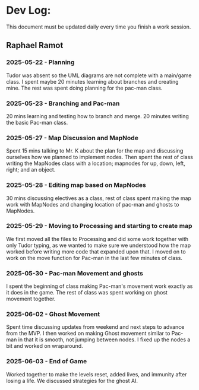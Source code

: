 # Dev Log:

This document must be updated daily every time you finish a work session.

## Raphael Ramot

### 2025-05-22 - Planning
Tudor was absent so the UML diagrams are not complete with a main/game class. I spent maybe 20 minutes learning about branches and creating mine. The rest was spent doing planning for the pac-man class. 

### 2025-05-23 - Branching and Pac-man
20 mins learning and testing how to branch and merge. 20 minutes writing the basic Pac-man class.

### 2025-05-27 - Map Discussion and MapNode
Spent 15 mins talking to Mr. K about the plan for the map and discussing ourselves how we planned to implement nodes. Then spent the rest of class writing the MapNodes class with a location; mapnodes for up, down, left, right; and an object.

### 2025-05-28 - Editing map based on MapNodes
30 mins discussing electives as a class, rest of class spent making the map work with MapNodes and changing location of pac-man and ghosts to MapNodes.

### 2025-05-29 - Moving to Processing and starting to create map
We first moved all the files to Processing and did some work together with only Tudor typing, as we wanted to make sure we understood how the map worked before writing more code that expanded upon that. I moved on to work on the move function for Pac-man in the last few minutes of class.

### 2025-05-30 - Pac-man Movement and ghosts
I spent the beginning of class making Pac-man's movement work exactly as it does in the game. The rest of class was spent working on ghost movement together.

### 2025-06-02 - Ghost Movement
Spent time discussing updates from weekend and next steps to advance from the MVP. I then worked on making Ghost movement similar to Pac-man in that it is smooth, not jumping between nodes. I fixed up the nodes a bit and worked on wraparound.

### 2025-06-03 - End of Game
Worked together to make the levels reset, added lives, and immunity after losing a life. We discussed strategies for the ghost AI.